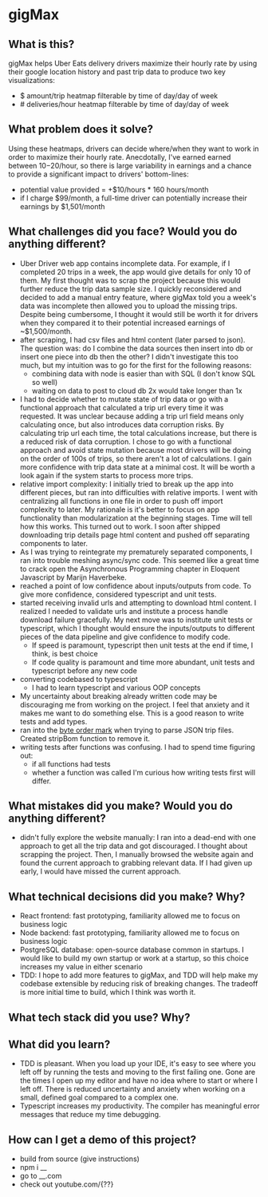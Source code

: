 # gigMax
## What is this?
gigMax helps Uber Eats delivery drivers maximize their hourly rate by using their google location history and past trip data to produce two key visualizations:
- $ amount/trip heatmap filterable by time of day/day of week
- \# deliveries/hour heatmap filterable by time of day/day of week  

## What problem does it solve?
Using these heatmaps, drivers can decide where/when they want to work in order to maximize their hourly rate. Anecdotally, I've earned earned between $10-$20/hour, so there is large variability in earnings and a chance to provide a significant impact to drivers' bottom-lines:

- potential value provided = +$10/hours * 160 hours/month
- if I charge $99/month, a full-time driver can potentially increase their earnings by $1,501/month

## What challenges did you face? Would you do anything different?
- Uber Driver web app contains incomplete data. For example, if I completed 20 trips in a week, the app would give details for only 10 of them. My first thought was to scrap the project because this would further reduce the trip data sample size. I quickly reconsidered and decided to add a manual entry feature, where gigMax told you a week's data was incomplete then allowed you to upload the missing trips. Despite being cumbersome, I thought it would still be worth it for drivers when they compared it to their potential increased earnings of ~$1,500/month.
- after scraping, I had csv files and html content (later parsed to json). The question was: do I combine the data sources then insert into db or insert one piece into db then the other? I didn't investigate this too much, but my intuition was to go for the first for the following reasons:
  - combining data with node is easier than with SQL (I don't know SQL so well)
  - waiting on data to post to cloud db 2x would take longer than 1x
- I had to decide whether to mutate state of trip data or go with a functional approach that calculated a trip url every time it was requested. It was unclear because adding a trip url field means only calculating once, but also introduces data corruption risks. By calculating trip url each time, the total calculations increase, but there is a reduced risk of data corruption. I chose to go with a functional approach and avoid state mutation because most drivers will be doing on the order of 100s of trips, so there aren't a lot of calculations. I gain more confidence with trip data state at a minimal cost. It will be worth a look again if the system starts to process more trips.
- relative import complexity: I initially tried to break up the app into different pieces, but ran into difficulties with relative imports. I went with centralizing all functions in one file in order to push off import complexity to later. My rationale is it's better to focus on app functionality than modularization at the beginning stages. Time will tell how this works. This turned out to work. I soon after shipped downloading trip details page html content and pushed off separating components to later.  
- As I was trying to reintegrate my prematurely separated components, I ran into trouble meshing async/sync code. This seemed like a great time to crack open the Asynchronous Programming chapter in Eloquent Javascript by Marijn Haverbeke.
- reached a point of low confidence about inputs/outputs from code. To give more confidence, considered typescript and unit tests.
- started receiving invalid urls and attempting to download html content. I realized I needed to validate urls and institute a process handle download failure gracefully. My next move was to institute unit tests or typescript, which I thought would ensure the inputs/outputs to different pieces of the data pipeline and give confidence to modify code. 
  - If speed is paramount, typescript then unit tests at the end if time, I think, is best choice
  - If code quality is paramount and time more abundant, unit tests and typescript before any new code
- converting codebased to typescript
  - I had to learn typescript and various OOP concepts
- My uncertainty about breaking already written code may be discouraging me from working on the project. I feel that anxiety and it makes me want to do something else. This is a good reason to write tests and add types. 
- ran into the [byte order mark][0] when trying to parse JSON trip files. Created stripBom function to remove it. 
- writing tests after functions was confusing. I had to spend time figuring out:
  - if all functions had tests
  - whether a function was called
  I'm curious how writing tests first will differ.


[0]: https://en.wikipedia.org/wiki/Byte_order_mark
## What mistakes did you make? Would you do anything different?
- didn't fully explore the website manually: I ran into a dead-end with one approach to get all the trip data and got discouraged. I thought about scrapping the project. Then, I manually browsed the website again and found the current approach to grabbing relevant data. If I had given up early, I would have missed the current approach.  

## What technical decisions did you make? Why?
- React frontend: fast prototyping, familiarity allowed me to focus on business logic
- Node backend: fast prototyping, familiarity allowed me to focus on business logic
- PostgreSQL database: open-source database common in startups. I would like to build my own startup or work at a startup, so this choice increases my value in either scenario
- TDD: I hope to add more features to gigMax, and TDD will help make my codebase extensible by reducing risk of breaking changes. The tradeoff is more initial time to build, which I think was worth it.

## What tech stack did you use? Why?

## What did you learn?
- TDD is pleasant. When you load up your IDE, it's easy to see where you left off by running the tests and moving to the first failing one. Gone are the times I open up my editor and have no idea where to start or where I left off. There is reduced uncertainty and anxiety when working on a small, defined goal compared to a complex one. 
- Typescript increases my productivity. The compiler has meaningful error messages that reduce my time debugging.
## How can I get a demo of this project?
- build from source (give instructions)
- npm i __
- go to __.com
- check out youtube.com/{??}
